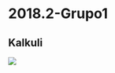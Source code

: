 # 2018.2-Grupo1 

## Kalkuli   

<a href="#"><img src="https://img.shields.io/badge/MDS--EPS-2018.2-green.svg?Cache=true&style=flat-square"></a> 

